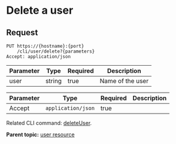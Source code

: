 # Delete a user

## Request

```
PUT https://{hostname}:{port}
    /cli/user/delete?{parameters}
Accept: application/json

```

|Parameter|Type|Required|Description|
|---------|----|--------|-----------|
|user|string|true|Name of the user|

|Parameter|Type|Required|Description|
|---------|----|--------|-----------|
|Accept|`application/json`|true| |

Related CLI command: [deleteUser](udclient_deleteuser.md).

**Parent topic:** [user resource](../../com.ibm.udeploy.api.doc/topics/rest_cli_user.md)

